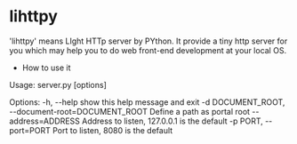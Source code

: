 # lihttpy
'lihttpy' means LIght HTTp server by PYthon.
It provide a tiny http server for you which may help you to do web front-end development at your local OS. 

- How to use it

Usage: server.py [options]

Options:
  -h, --help            show this help message and exit
  -d DOCUMENT_ROOT, --document-root=DOCUMENT_ROOT
                        Define a path as portal root
  --address=ADDRESS     Address to listen, 127.0.0.1 is the default
  -p PORT, --port=PORT  Port to listen, 8080 is the default
